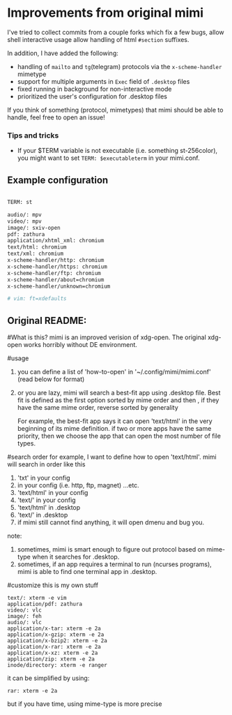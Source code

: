 # Improvements from original mimi

I've tried to collect commits from a couple forks which fix a few bugs, allow shell interactive usage allow handling of html `#section` suffixes.

In addition, I have added the following:
- handling of `mailto` and `tg`(telegram) protocols via the `x-scheme-handler` mimetype
- support for multiple arguments in `Exec` field of `.desktop` files
- fixed running in background for non-interactive mode
- prioritized the user's configuration for .desktop files

If you think of something (protocol, mimetypes) that mimi should be able to handle, feel free to open an issue!

### Tips and tricks
- If your $TERM variable is not executable (i.e. something st-256color), you might want to set `TERM: $executableterm` in your mimi.conf.

## Example configuration

``` sh

TERM: st

audio/: mpv
video/: mpv
image/: sxiv-open
pdf: zathura
application/xhtml_xml: chromium
text/html: chromium
text/xml: chromium
x-scheme-handler/http: chromium
x-scheme-handler/https: chromium
x-scheme-handler/ftp: chromium
x-scheme-handler/about=chromium
x-scheme-handler/unknown=chromium

# vim: ft=xdefaults
```

## Original README:

#What is this?
mimi is an improved verision of xdg-open.
The original xdg-open works horribly without DE environment.

#usage
1. you can define a list of 'how-to-open' in '~/.config/mimi/mimi.conf' (read below for format)
2. or you are lazy, mimi will search a best-fit app using .desktop file. Best fit is defined as
	the first option sorted by mime order and then , if they have the same mime order, reverse sorted by generality

	For example, the best-fit app says it can open 'text/html' in the very beginning of its mime definition.
	if two or more apps have the same priority, then we choose the app that can open the most number of file types.

#search order
for example, I want to define how to open 'text/html'. mimi will search in order like this

1. 'txt' in your config
2. <protocol> in your config (i.e. http, ftp, magnet) ...etc.
3. 'text/html' in your config
4. 'text/' in your config
5. 'text/html' in .desktop
6. 'text/' in .desktop
7. if mimi still cannot find anything, it will open dmenu and bug you.

note:

1. sometimes, mimi is smart enough to figure out protocol based on mime-type when it searches for .desktop.
2. sometimes, if an app requires a terminal to run (ncurses programs), mimi is able to find one terminal app in .desktop.

#customize
this is my own stuff

    text/: xterm -e vim
    application/pdf: zathura
    video/: vlc
    image/: feh
    audio/: vlc
    application/x-tar: xterm -e 2a
    application/x-gzip: xterm -e 2a
    application/x-bzip2: xterm -e 2a
    application/x-rar: xterm -e 2a
    application/x-xz: xterm -e 2a
    application/zip: xterm -e 2a
    inode/directory: xterm -e ranger

it can be simplified by using:

    rar: xterm -e 2a

but if you have time, using mime-type is more precise
